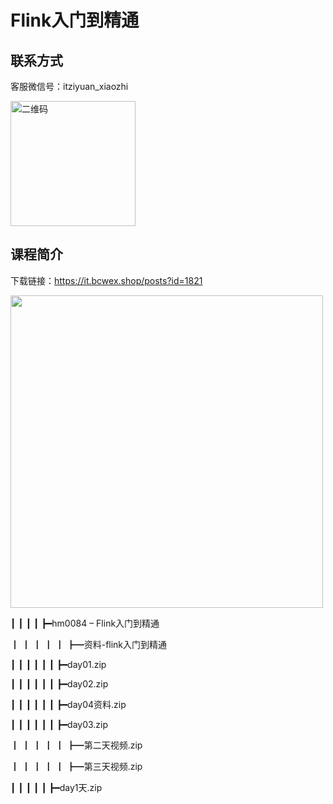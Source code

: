 # Flink入门到精通

## 联系方式

客服微信号：itziyuan_xiaozhi

<img src="https://ziyuanyun.oss-cn-guangzhou.aliyuncs.com/common/20240614073449/666b82192834a.jpg" width="200" height="200" alt="二维码">

## 课程简介

下载链接：https://it.bcwex.shop/posts?id=1821

<img src="https://ziyuanyun.oss-cn-guangzhou.aliyuncs.com/yun/20240515183542/66448ffe1cf06.jpg" width="500" alt="">

  ┃ ┃ ┃ ┃ ┣━hm0084 &#8211; Flink入门到精通

 ┃ ┃ ┃ ┃ ┃ ┣━资料-flink入门到精通

 ┃ ┃ ┃ ┃ ┃ ┃ ┣━day01.zip

 ┃ ┃ ┃ ┃ ┃ ┃ ┣━day02.zip

 ┃ ┃ ┃ ┃ ┃ ┃ ┣━day04资料.zip

 ┃ ┃ ┃ ┃ ┃ ┃ ┣━day03.zip

 ┃ ┃ ┃ ┃ ┃ ┣━第二天视频.zip

 ┃ ┃ ┃ ┃ ┃ ┣━第三天视频.zip

 ┃ ┃ ┃ ┃ ┃ ┣━day1天.zip

  